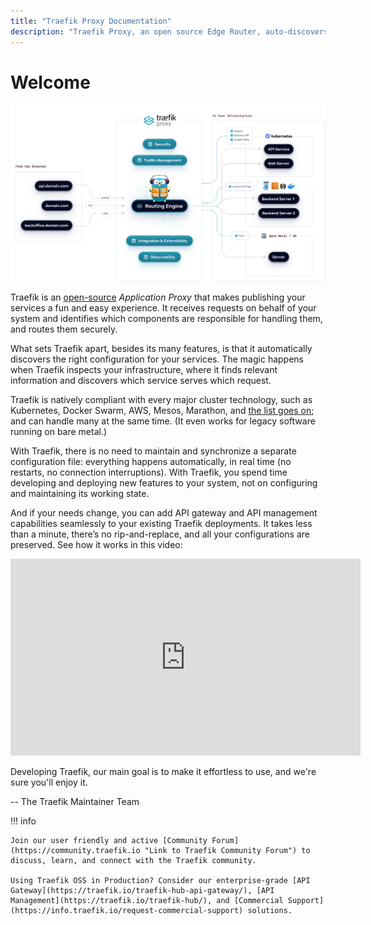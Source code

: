 ```yaml
---
title: "Traefik Proxy Documentation"
description: "Traefik Proxy, an open source Edge Router, auto-discovers configurations and supports major orchestrators, like Kubernetes. Read the technical documentation."
---
```


# Welcome

![Architecture](assets/img/traefik-architecture.png)

Traefik is an [open-source](https://github.com/traefik/traefik) *Application Proxy* that makes publishing your services a fun and easy experience. 
It receives requests on behalf of your system and identifies which components are responsible for handling them, and routes them securely. 

What sets Traefik apart, besides its many features, is that it automatically discovers the right configuration for your services. 
The magic happens when Traefik inspects your infrastructure, where it finds relevant information and discovers which service serves which request. 

Traefik is natively compliant with every major cluster technology, such as Kubernetes, Docker Swarm, AWS, Mesos, Marathon, and [the list goes on](providers/overview.md); and can handle many at the same time. (It even works for legacy software running on bare metal.)
 
With Traefik, there is no need to maintain and synchronize a separate configuration file: everything happens automatically, in real time (no restarts, no connection interruptions).
With Traefik, you spend time developing and deploying new features to your system, not on configuring and maintaining its working state.

And if your needs change, you can add API gateway and API management capabilities seamlessly to your existing Traefik deployments. It takes less than a minute, there’s no rip-and-replace, and all your configurations are preserved. See how it works in this video:

<div style="text-align: center;">
    <iframe src="https://www.youtube.com/embed/zriUO5YPgFg?autoplay=1&loop=1&rel=0&cc_load_policy=1&iv_load_policy=3&fs=0&color=white&controls=0&playlist=zriUO5YPgFg" width="560" height="315" title="Upgrade Traefik Proxy to API Gateway and API Management in Seconds // Traefik Labs" frameborder="0"></iframe>
</div>

Developing Traefik, our main goal is to make it effortless to use, and we're sure you'll enjoy it.

-- The Traefik Maintainer Team 

!!! info

    Join our user friendly and active [Community Forum](https://community.traefik.io "Link to Traefik Community Forum") to discuss, learn, and connect with the Traefik community.

    Using Traefik OSS in Production? Consider our enterprise-grade [API Gateway](https://traefik.io/traefik-hub-api-gateway/), [API Management](https://traefik.io/traefik-hub/), and [Commercial Support](https://info.traefik.io/request-commercial-support) solutions.
